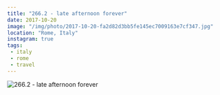 ```yaml
---
title: "266.2 - late afternoon forever"
date: 2017-10-20
image: "/img/photo/2017-10-20-fa2d82d3bb5fe145ec7009163e7cf347.jpg"
location: "Rome, Italy"
instagram: true
tags:
 - italy
 - rome
 - travel
---
```


![266.2 - late afternoon forever](/img/photo/2017-10-20-fa2d82d3bb5fe145ec7009163e7cf347.jpg)
